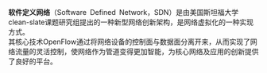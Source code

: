 **软件定义网络**（Software Defined Network，SDN）是由美国斯坦福大学clean-slate课题研究组提出的一种新型网络创新架构，是网络虚拟化的一种实现方式。<br>
其核心技术OpenFlow通过将网络设备的控制面与数据面分离开来，从而实现了网络流量的灵活控制，使网络作为管道变得更加智能，为核心网络及应用的创新提供了良好的平台。
